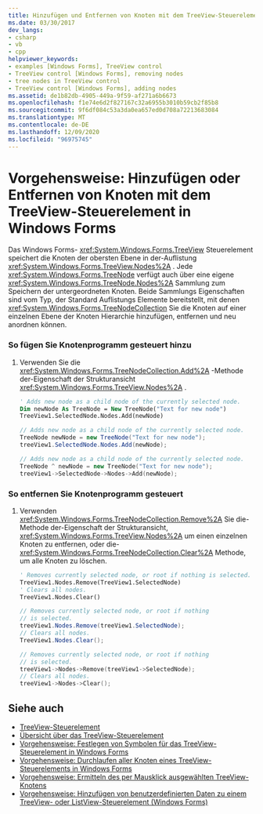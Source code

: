 ```yaml
---
title: Hinzufügen und Entfernen von Knoten mit dem TreeView-Steuerelement
ms.date: 03/30/2017
dev_langs:
- csharp
- vb
- cpp
helpviewer_keywords:
- examples [Windows Forms], TreeView control
- TreeView control [Windows Forms], removing nodes
- tree nodes in TreeView control
- TreeView control [Windows Forms], adding nodes
ms.assetid: de1b82db-4905-449a-9f59-af271a6b6673
ms.openlocfilehash: f1e74e6d2f827167c32a6955b3010b59cb2f85b8
ms.sourcegitcommit: 9f6df084c53a3da0ea657ed0d708a72213683084
ms.translationtype: MT
ms.contentlocale: de-DE
ms.lasthandoff: 12/09/2020
ms.locfileid: "96975745"
---
```

# <a name="how-to-add-and-remove-nodes-with-the-windows-forms-treeview-control"></a>Vorgehensweise: Hinzufügen oder Entfernen von Knoten mit dem TreeView-Steuerelement in Windows Forms
Das Windows Forms- <xref:System.Windows.Forms.TreeView> Steuerelement speichert die Knoten der obersten Ebene in der-Auflistung <xref:System.Windows.Forms.TreeView.Nodes%2A> . Jede <xref:System.Windows.Forms.TreeNode> verfügt auch über eine eigene <xref:System.Windows.Forms.TreeNode.Nodes%2A> Sammlung zum Speichern der untergeordneten Knoten. Beide Sammlungs Eigenschaften sind vom Typ, der Standard Auflistungs Elemente bereitstellt, mit denen <xref:System.Windows.Forms.TreeNodeCollection> Sie die Knoten auf einer einzelnen Ebene der Knoten Hierarchie hinzufügen, entfernen und neu anordnen können.  
  
### <a name="to-add-nodes-programmatically"></a>So fügen Sie Knotenprogramm gesteuert hinzu  
  
1. Verwenden Sie die <xref:System.Windows.Forms.TreeNodeCollection.Add%2A> -Methode der-Eigenschaft der Strukturansicht <xref:System.Windows.Forms.TreeView.Nodes%2A> .  
  
    ```vb  
    ' Adds new node as a child node of the currently selected node.  
    Dim newNode As TreeNode = New TreeNode("Text for new node")  
    TreeView1.SelectedNode.Nodes.Add(newNode)  
    ```  
  
    ```csharp  
    // Adds new node as a child node of the currently selected node.  
    TreeNode newNode = new TreeNode("Text for new node");  
    treeView1.SelectedNode.Nodes.Add(newNode);  
    ```  
  
    ```cpp  
    // Adds new node as a child node of the currently selected node.  
    TreeNode ^ newNode = new TreeNode("Text for new node");  
    treeView1->SelectedNode->Nodes->Add(newNode);  
    ```  
  
### <a name="to-remove-nodes-programmatically"></a>So entfernen Sie Knotenprogramm gesteuert  
  
1. Verwenden <xref:System.Windows.Forms.TreeNodeCollection.Remove%2A> Sie die-Methode der-Eigenschaft der Strukturansicht, <xref:System.Windows.Forms.TreeView.Nodes%2A> um einen einzelnen Knoten zu entfernen, oder die- <xref:System.Windows.Forms.TreeNodeCollection.Clear%2A> Methode, um alle Knoten zu löschen.  
  
    ```vb  
    ' Removes currently selected node, or root if nothing is selected.  
    TreeView1.Nodes.Remove(TreeView1.SelectedNode)  
    ' Clears all nodes.  
    TreeView1.Nodes.Clear()  
    ```  
  
    ```csharp  
    // Removes currently selected node, or root if nothing
    // is selected.  
    treeView1.Nodes.Remove(treeView1.SelectedNode);  
    // Clears all nodes.  
    TreeView1.Nodes.Clear();  
    ```  
  
    ```cpp  
    // Removes currently selected node, or root if nothing  
    // is selected.  
    treeView1->Nodes->Remove(treeView1->SelectedNode);  
    // Clears all nodes.  
    treeView1->Nodes->Clear();  
    ```  
  
## <a name="see-also"></a>Siehe auch

- [TreeView-Steuerelement](treeview-control-windows-forms.md)
- [Übersicht über das TreeView-Steuerelement](treeview-control-overview-windows-forms.md)
- [Vorgehensweise: Festlegen von Symbolen für das TreeView-Steuerelement in Windows Forms](how-to-set-icons-for-the-windows-forms-treeview-control.md)
- [Vorgehensweise: Durchlaufen aller Knoten eines TreeView-Steuerelements in Windows Forms](how-to-iterate-through-all-nodes-of-a-windows-forms-treeview-control.md)
- [Vorgehensweise: Ermitteln des per Mausklick ausgewählten TreeView-Knotens](how-to-determine-which-treeview-node-was-clicked-windows-forms.md)
- [Vorgehensweise: Hinzufügen von benutzerdefinierten Daten zu einem TreeView- oder ListView-Steuerelement (Windows Forms)](add-custom-information-to-a-treeview-or-listview-control-wf.md)
